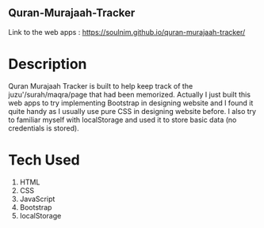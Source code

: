 ## Quran-Murajaah-Tracker

Link to the web apps :
https://soulnim.github.io/quran-murajaah-tracker/

# Description
Quran Murajaah Tracker is built to help keep track of the juzu'/surah/maqra/page that had been memorized. Actually I just built this web apps to try implementing Bootstrap in designing website and I found it quite handy as I usually use pure CSS in designing website before. I also try to familiar myself with localStorage and used it to store basic data (no credentials is stored).

# Tech Used
1. HTML
2. CSS
3. JavaScript
4. Bootstrap
5. localStorage
